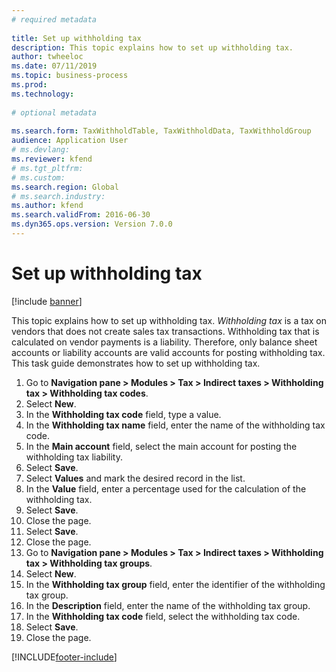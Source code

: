 ```yaml
--- 
# required metadata 
 
title: Set up withholding tax
description: This topic explains how to set up withholding tax.   
author: twheeloc
ms.date: 07/11/2019  
ms.topic: business-process  
ms.prod:  
ms.technology:  
 
# optional metadata 
 
ms.search.form: TaxWithholdTable, TaxWithholdData, TaxWithholdGroup   
audience: Application User 
# ms.devlang:  
ms.reviewer: kfend
# ms.tgt_pltfrm:  
# ms.custom:  
ms.search.region: Global
# ms.search.industry: 
ms.author: kfend
ms.search.validFrom: 2016-06-30 
ms.dyn365.ops.version: Version 7.0.0 
---
```

# Set up withholding tax

[!include [banner](../../includes/banner.md)]

This topic explains how to set up withholding tax. *Withholding tax* is a tax on vendors that does not create sales tax transactions. Withholding tax that is calculated on vendor payments is a liability. Therefore, only balance sheet accounts or liability accounts are valid accounts for posting withholding tax. This task guide demonstrates how to set up withholding tax.

1. Go to **Navigation pane > Modules > Tax > Indirect taxes > Withholding tax > Withholding tax codes**.
2. Select **New**.
3. In the **Withholding tax code** field, type a value.
4. In the **Withholding tax name** field, enter the name of the withholding tax code.
5. In the **Main account** field, select the main account for posting the withholding tax liability.
6. Select **Save**.
7. Select **Values** and mark the desired record in the list.
8. In the **Value** field, enter a percentage used for the calculation of the withholding tax.
9. Select **Save**.
10. Close the page.
11. Select **Save**.
12. Close the page.
13. Go to **Navigation pane > Modules > Tax > Indirect taxes > Withholding tax > Withholding tax groups**.
14. Select **New**.
15. In the **Withholding tax group** field, enter the identifier of the withholding tax group.
16. In the **Description** field, enter the name of the withholding tax group.
17. In the **Withholding tax code** field, select the withholding tax code.
18. Select **Save**.
19. Close the page.



[!INCLUDE[footer-include](../../../includes/footer-banner.md)]